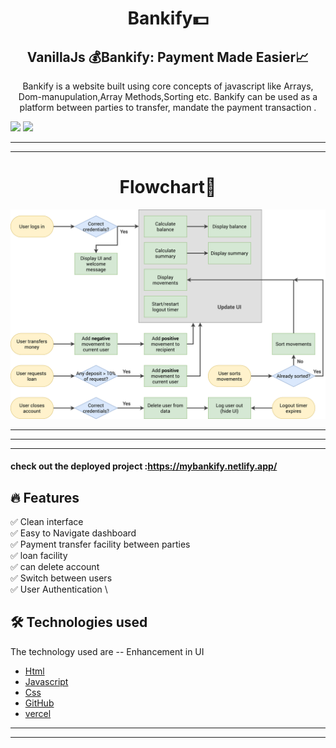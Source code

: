 <h1 align="center">
Bankify💵 
</h1>

<h2 align="center">
  VanillaJs 💰Bankify: Payment Made Easier📈 
</h2>

<p align="center">
Bankify is a website built using core concepts of javascript like Arrays, Dom-manupulation,Array Methods,Sorting etc. 
Bankify can be used as a platform between parties to transfer, mandate the payment transaction . 
</p>


<img src="/">
<img src="/ss.jpg">
<hr/>
<hr />

<h1 align="center">
Flowchart🎯 
</h1>

<img src="Bankify-flowchart.png">

<hr>
<hr>
<hr>

#### check out the deployed project :https://mybankify.netlify.app/
## :fire: Features

:white_check_mark: Clean interface  \
:white_check_mark: Easy to Navigate dashboard \
:white_check_mark: Payment transfer facility between parties \
:white_check_mark: loan facility \
:white_check_mark: can delete account  \
:white_check_mark: Switch between users \
:white_check_mark: User Authentication \

## 🛠️ Technologies used 
The technology used are
-- Enhancement in UI
- [Html](https://www.w3schools.com/html/)
- [Javascript](https://developer.mozilla.org/en-US/docs/Web/JavaScript)
- [Css](https://www.w3schools.com/css/)
- [GitHub](https://github.com)
- [vercel](https://vercel.com)


<hr />
<hr/>